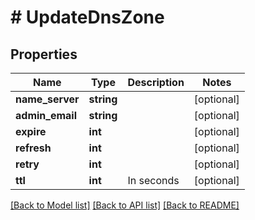 # # UpdateDnsZone

## Properties

Name | Type | Description | Notes
------------ | ------------- | ------------- | -------------
**name_server** | **string** |  | [optional]
**admin_email** | **string** |  | [optional]
**expire** | **int** |  | [optional]
**refresh** | **int** |  | [optional]
**retry** | **int** |  | [optional]
**ttl** | **int** | In seconds | [optional]

[[Back to Model list]](../../README.md#models) [[Back to API list]](../../README.md#endpoints) [[Back to README]](../../README.md)
